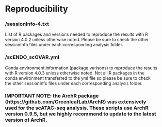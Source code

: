 # Reproducibility
### /sessionInfo-4.txt
List of R packages and versions needed to reproduce the results with R version 4.0.2 unless otherwise noted. Please be sure to check the other sessionInfo files under each corresponding analysis folder. 

### /scENDO_scOVAR.yml 
Conda environment information (package verisons) to reproduce the results with R version 4.0.3 unless otherwise noted. Not all R packages in the conda environment transferred to the yml file so please be sure to check the other sessionInfo files under each corresponding analysis folder. 

### IMPORTANT NOTE: the ArchR package (https://github.com/GreenleafLab/ArchR) was extensively used for the scATAC-seq analysis. These scripts use ArchR version 0.9.5, but we highly recommend to update to the latest version of ArchR.  

